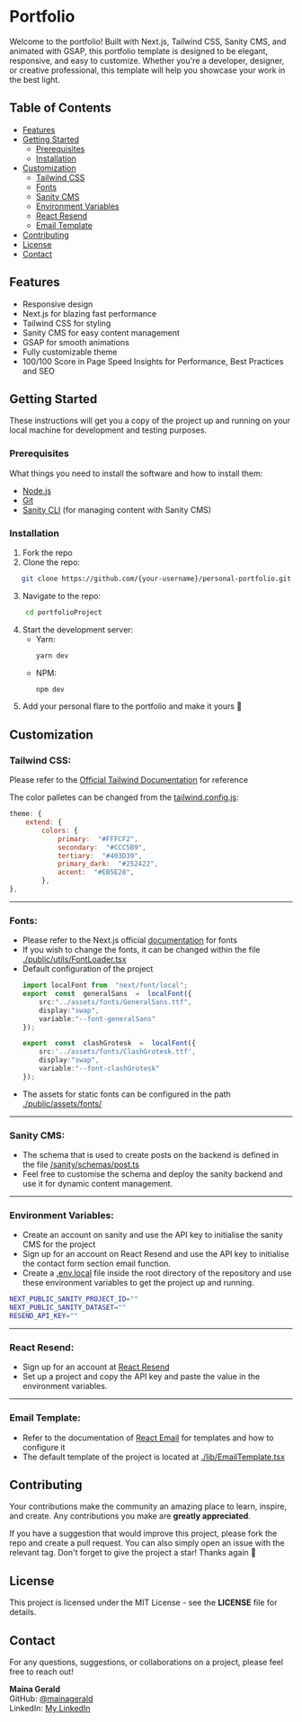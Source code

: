 
# Portfolio

Welcome to the portfolio! Built with Next.js, Tailwind CSS, Sanity CMS, and animated with GSAP, this portfolio template is designed to be elegant, responsive, and easy to customize. Whether you're a developer, designer, or creative professional, this template will help you showcase your work in the best light.

## Table of Contents
- [Features](#features)
- [Getting Started](#getting-started)
  - [Prerequisites](#prerequisites)
  - [Installation](#installation)
- [Customization](#customization)
  - [Tailwind CSS](#tailwind-css)
  - [Fonts](#fonts)
  - [Sanity CMS](#sanity-cms)
  - [Environment Variables](#environment-variables)
  - [React Resend](#react-resend)
  - [Email Template](#email-template)
- [Contributing](#contributing)
- [License](#license)
- [Contact](#contact)


## Features

- Responsive design
- Next.js for blazing fast performance
- Tailwind CSS for styling
- Sanity CMS for easy content management
- GSAP for smooth animations
- Fully customizable theme
- 100/100 Score in Page Speed Insights for Performance, Best Practices and SEO

## Getting Started

These instructions will get you a copy of the project up and running on your local machine for development and testing purposes.

### Prerequisites

What things you need to install the software and how to install them:

- [Node.js](https://nodejs.org/)
- [Git](https://git-scm.com/)
- [Sanity CLI](https://www.sanity.io/docs/getting-started-with-sanity-cli) (for managing content with Sanity CMS)

### Installation

1. Fork the repo
2. Clone the repo:
```bash
   git clone https://github.com/{your-username}/personal-portfolio.git
```
3. Navigate to the repo:
```bash
	cd portfolioProject
```
4. Start the development server:
	- Yarn:
		```bash
		yarn dev
		 ```
	- NPM:
		```bash
		npm dev
		 ```
5. Add your personal flare to the portfolio and make it yours 🤝

## Customization

### Tailwind CSS:
Please refer to the [Official Tailwind Documentation](https://tailwindcss.com/docs) for reference

The color palletes can be changed from the <u>tailwind.config.js</u>:
```js
theme: {
	extend: {
		colors: {
			primary:  "#FFFCF2",
			secondary:  "#CCC5B9",
			tertiary:  "#403D39",
			primary_dark:  "#252422",
			accent:  "#EB5E28",
		},
},
```
---
### Fonts:
- Please refer to the Next.js official [documentation](https://nextjs.org/docs/pages/building-your-application/optimizing/fonts) for fonts
- If you wish to change the fonts, it can be changed within the file <u>./public/utils/FontLoader.tsx</u>
- Default configuration of the project
	```typescript
	import localFont from  "next/font/local";
	export  const  generalSans  =  localFont({
		src:"../assets/fonts/GeneralSans.ttf",
		display:"swap",
		variable:"--font-generalSans"
	});
	
	export  const  clashGrotesk  =  localFont({
		src:'../assets/fonts/ClashGrotesk.ttf',
		display:"swap",
		variable:"--font-clashGrotesk"
	}); 
	```
- The assets for static fonts can be configured in the path <u>./public/assets/fonts/</u>
---
### Sanity CMS:
- The schema that is used to create posts on the backend is defined in the file <u>/sanity/schemas/post.ts</u>
- Feel free to customise the schema and deploy the sanity backend and use it for dynamic content management.
---
### Environment Variables:
- Create an account on sanity and use the API key to initialise the sanity CMS for the project
- Sign up for an account on React Resend and use the API key to initialise the contact form section email function.
- Create a <u>.env.local</u> file inside the root directory of the repository and use these environment variables to get the project up and running.
```bash
NEXT_PUBLIC_SANITY_PROJECT_ID=""
NEXT_PUBLIC_SANITY_DATASET=""
RESEND_API_KEY=""
```
---
### React Resend:
- Sign up for an account at [React Resend](https://resend.com/)
- Set up a project and copy the API key and paste the value in the environment variables.
---
### Email Template:
- Refer to the documentation of [React Email](https://react.email/) for templates and how to configure it
- The default template of the project is located at <u>./lib/EmailTemplate.tsx</u>
## Contributing

Your contributions make the community an amazing place to learn, inspire, and create. Any contributions you make are **greatly appreciated**.

If you have a suggestion that would improve this project, please fork the repo and create a pull request. You can also simply open an issue with the relevant tag. Don't forget to give the project a star! Thanks again 🫡
## License

This project is licensed under the MIT License - see the **LICENSE** file for details.
## Contact
For any questions, suggestions, or collaborations on a project, please feel free to reach out!

**Maina Gerald**   
GitHub: [@mainagerald](https://github.com/mainagerald)  
LinkedIn: [My LinkedIn](https://www.linkedin.com/in/flavian-maina-gerald/)

